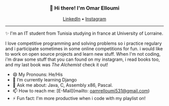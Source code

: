 
<h3 align="center">👋 Hi there! I'm Omar Elloumi</h3>
<p align="center">
  <a href="https://www.linkedin.com/in/omar-elloumi-a792271b4/">LinkedIn</a> •
  <a href="https://www.instagram.com/omar_elloumi_/">Instagram</a>
</p>

---
✨ I'm an IT student from Tunisia studying in france at University of Lorraine. 

I love competitive programming and solving problems so i practice regulary and i participate sometimes in some online competitions for fun.
i would like to work on open source projects and learn new stuff. When I'm not coding, i'm draw some stuff that you can found on my instagram,
i read books too, and my last book was *The Alchemist* check it out!


- 😄 My Pronouns: He/His   
- 🌱 I’m currently learning Django
- 💬 Ask me about: Java, C, Assembly x86, Pascal.
- 📫 How to reach me: [E-Mail](mailto: oamrelloumi531@gmail.com)
- ⚡ Fun fact: I'm more productive when i code with my playlist on!
